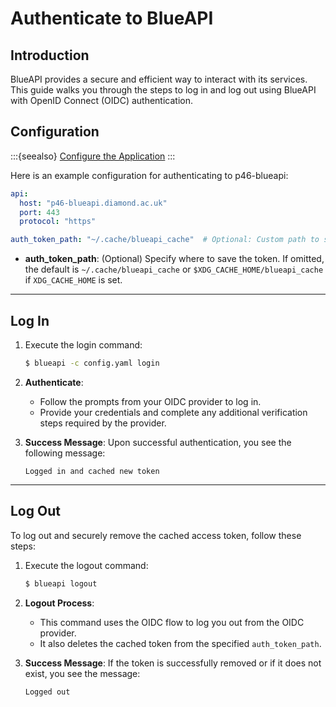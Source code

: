 # Authenticate to BlueAPI

## Introduction
BlueAPI provides a secure and efficient way to interact with its services. This guide walks you through the steps to log in and log out using BlueAPI with OpenID Connect (OIDC) authentication.

## Configuration

:::{seealso}
[Configure the Application](./configure-app.md)
:::

Here is an example configuration for authenticating to p46-blueapi:

```yaml
api:
  host: "p46-blueapi.diamond.ac.uk"
  port: 443
  protocol: "https"

auth_token_path: "~/.cache/blueapi_cache"  # Optional: Custom path to store the token
```

- **auth_token_path**: (Optional) Specify where to save the token. If omitted, the default is `~/.cache/blueapi_cache` or `$XDG_CACHE_HOME/blueapi_cache` if `XDG_CACHE_HOME` is set.

---

## Log In

1. Execute the login command:

   ```bash
   $ blueapi -c config.yaml login
   ```

2. **Authenticate**:
   - Follow the prompts from your OIDC provider to log in.
   - Provide your credentials and complete any additional verification steps required by the provider.

3. **Success Message**:
   Upon successful authentication, you see the following message:

   ```
   Logged in and cached new token
   ```

---

## Log Out

To log out and securely remove the cached access token, follow these steps:

1. Execute the logout command:

   ```bash
   $ blueapi logout
   ```

2. **Logout Process**:
   - This command uses the OIDC flow to log you out from the OIDC provider.
   - It also deletes the cached token from the specified `auth_token_path`.

3. **Success Message**:
   If the token is successfully removed or if it does not exist, you see the message:

   ```
   Logged out
   ```
